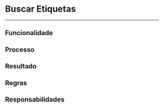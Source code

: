 # Buscar Etiquetas

---

## Funcionalidade

## Processo

## Resultado

## Regras

## Responsabilidades